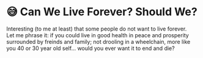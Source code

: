 # 😅 Can We Live Forever? Should We?

Interesting (to me at least) that some people do not want to live forever.\
Let me phrase it: if you could live in good health in peace and prosperity surrounded by freinds and family; not drooling in a wheelchain, more like you 40 or 30 year old self... would you ever want it to end and die?
